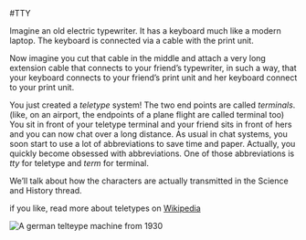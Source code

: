 #TTY

Imagine an old electric typewriter. It has a keyboard much like a modern laptop. The keyboard is connected via a cable with the print unit.

Now imagine you cut that cable in the middle and attach a very long extension cable that connects to your friend’s typewriter, in such a way, that your keyboard connects to your friend’s print unit and her keyboard connect to your print unit.

You just created a *teletype* system! The two end points are called *terminals*.(like, on an airport,  the endpoints of a plane flight are called terminal too) You sit in front of your teletype terminal and your friend sits in front of hers and you can now chat over a long distance. As usual in chat systems, you soon start to use a lot of abbreviations to save time and paper. Actually, you quickly become obsessed with abbreviations. One of those abbreviations is *tty* for teletype and *term* for terminal.

We’ll talk about how the characters are actually transmitted in the Science and History thread.

if you like, read more about teletypes on [Wikipedia][2]

![A german telteype machine from 1930][1]

[1]: https://upload.wikimedia.org/wikipedia/commons/5/50/Bundesarchiv_Bild_183-2008-0516-500%2C_Fernschreibmaschine_mit_Telefonanschluss.jpg
[2]: https://en.wikipedia.org/wiki/Teleprinter

